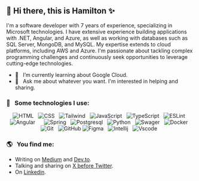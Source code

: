 ## 👋 Hi there, this is Hamilton ✨

I'm a software developer with 7 years of experience, specializing in Microsoft technologies. I have extensive experience building applications with .NET, Angular, and Azure, as well as working with databases such as SQL Server, MongoDB, and MySQL. My expertise extends to cloud platforms, including AWS and Azure. I'm passionate about tackling complex programming challenges and continuously seek opportunities to leverage cutting-edge technologies.

- 🌱 &nbsp;&nbsp;I’m currently learning about Google Cloud. <br/>
- 💬 &nbsp;&nbsp;Ask me about whatever you want. I'm interested in helping and sharing. <br/>

### 🎯 &nbsp;&nbsp;Some technologies I use:
<p align="center">
  <img src="https://img.shields.io/badge/HTML5-E34F26?style=for-the-badge&logo=html5&logoColor=white" alt="HTML" />&nbsp;&nbsp;
  <img src="https://img.shields.io/badge/CSS3-1572B6?style=for-the-badge&logo=css3&logoColor=white" alt="CSS" />&nbsp;&nbsp;
  <img src="https://img.shields.io/badge/Tailwind_CSS-38B2AC?style=for-the-badge&logo=tailwind-css&logoColor=white" alt="Tailwind" />&nbsp;&nbsp;
  <img src="https://img.shields.io/badge/JavaScript-323330?style=for-the-badge&logo=javascript&logoColor=F7DF1E" alt="JavaScript" />&nbsp;&nbsp;
  <img src="https://img.shields.io/badge/TypeScript-007ACC?style=for-the-badge&logo=typescript&logoColor=white" alt="TypeScript" />&nbsp;&nbsp;
  <img src="https://img.shields.io/badge/eslint-3A33D1?style=for-the-badge&logo=eslint&logoColor=white" alt="ESLint">&nbsp;&nbsp;
  <img src="https://img.shields.io/badge/Angular-DD0031?style=for-the-badge&logo=angular&logoColor=white" alt="Angular" />&nbsp;&nbsp;
  <img src="https://img.shields.io/badge/Java-F80000?style=for-the-badge&logo=oracle&logoColor=white" alt="">&nbsp;&nbsp;
  <img src="https://img.shields.io/badge/Spring_Boot-F2F4F9?style=for-the-badge&logo=spring-boot" alt="Spring">&nbsp;&nbsp;
  <img src="https://img.shields.io/badge/PostgreSQL-316192?style=for-the-badge&logo=postgresql&logoColor=white" alt="Postgresql">&nbsp;&nbsp;
  <img src="https://img.shields.io/badge/Python-FFD43B?style=for-the-badge&logo=python&logoColor=blue" alt="Python">&nbsp;&nbsp;
  <img src="https://img.shields.io/badge/Swagger-85EA2D?style=for-the-badge&logo=Swagger&logoColor=white" alt="Swager">&nbsp;&nbsp;
  <img src="https://img.shields.io/badge/Docker-2CA5E0?style=for-the-badge&logo=docker&logoColor=white" alt="Docker">&nbsp;&nbsp;
  <img src="https://img.shields.io/badge/Git-F05032?style=for-the-badge&logo=git&logoColor=white" alt="Git" />&nbsp;&nbsp;
  <img src="https://img.shields.io/badge/github%20-%23000.svg?&style=for-the-badge&logo=github&logoColor=white" alt="GitHub" />
  <img src="https://img.shields.io/badge/Figma-F24E1E?style=for-the-badge&logo=figma&logoColor=white" alt="Figma">&nbsp;&nbsp;
  <img src="https://img.shields.io/badge/IntelliJ_IDEA-000000.svg?style=for-the-badge&logo=intellij-idea&logoColor=white" alt="Intellij">&nbsp;&nbsp;
  <img src="https://img.shields.io/badge/VSCode-0078D4?style=for-the-badge&logo=visual%20studio%20code&logoColor=white" alt="Vscode">&nbsp;&nbsp;  
</p>


### 🌎 &nbsp;&nbsp;You find me:
- Writing on <a href="https://medium.com/@hamiltonrenmordev/">Medium</a> and <a href="https://dev.to/hamiltonrenmordev/">Dev.to</a>.
- Talking and sharing on <a href="https://twitter.com/HamiltonRenMor">X before Twitter</a>.
- On <a href="https://www.linkedin.com/in/hamiltonrenmor/">Linkedin</a>.
